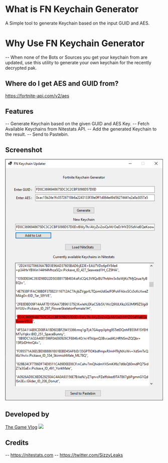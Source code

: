 # What is FN Keychain Generator

A Simple tool to generate Keychain based on the input GUID and AES.

# Why Use FN Keychain Generator

-- When none of the Bots or Sources you get your keychain from are updated, use this utility to generate your own keychain for the recently decrypted pak.

## Where do I get AES and GUID from?

https://fortnite-api.com/v2/aes

## Features
-- Generate Keychain based on the given GUID and AES Key.
-- Fetch Available Keychains from Nitestats API.
-- Add the generated Keychain to the result.
-- Send to Pastebin.

## Screenshot
![](https://github.com/TheGameVlog/FNKeychainGenerator/blob/master/FNKeychain/screenshots/screenshot.png?raw=true)

## Developed by
[The Game Vlog](https://twitter.com/thegamevlog "The Game Vlog")
![](https://pbs.twimg.com/profile_images/579055007758032896/lFeK7nw0_200x200.png)

## Credits
-- https://nitestats.com
-- https://twitter.com/SizzyLeaks
